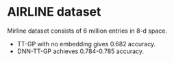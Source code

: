 # AIRLINE dataset

Mirline dataset consists of 6 million entries in 8-d space. 

- TT-GP with no embedding gives 0.682 accuracy.
- DNN-TT-GP achieves 0.784-0.785 accuracy.
